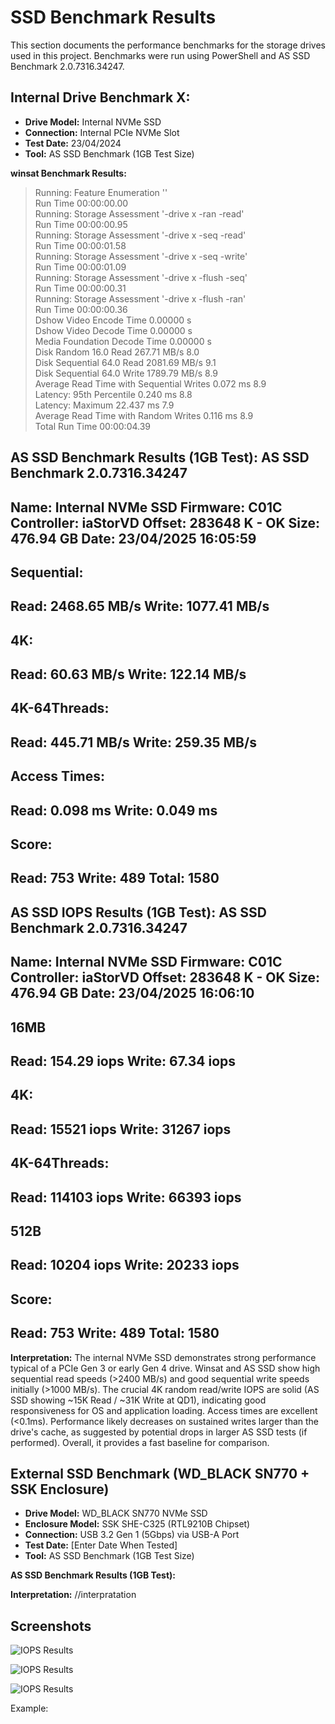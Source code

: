 # SSD Benchmark Results

This section documents the performance benchmarks for the storage drives used in this project. Benchmarks were run using PowerShell and AS SSD Benchmark 2.0.7316.34247.

## Internal Drive Benchmark X:

*   **Drive Model:** Internal NVMe SSD
*   **Connection:** Internal PCIe NVMe Slot
*   **Test Date:** 23/04/2024
*   **Tool:** AS SSD Benchmark (1GB Test Size)

**winsat Benchmark Results:**

> Running: Feature Enumeration ''  
> Run Time 00:00:00.00  
> Running: Storage Assessment '-drive x -ran -read'  
> Run Time 00:00:00.95  
> Running: Storage Assessment '-drive x -seq -read'  
> Run Time 00:00:01.58  
> Running: Storage Assessment '-drive x -seq -write'  
> Run Time 00:00:01.09  
> Running: Storage Assessment '-drive x -flush -seq'  
> Run Time 00:00:00.31  
> Running: Storage Assessment '-drive x -flush -ran'  
> Run Time 00:00:00.36  
> Dshow Video Encode Time                      0.00000 s  
> Dshow Video Decode Time                      0.00000 s  
> Media Foundation Decode Time                 0.00000 s  
> Disk  Random 16.0 Read                       267.71 MB/s          8.0  
> Disk  Sequential 64.0 Read                   2081.69 MB/s          9.1  
> Disk  Sequential 64.0 Write                  1789.79 MB/s          8.9  
> Average Read Time with Sequential Writes     0.072 ms          8.9  
> Latency: 95th Percentile                     0.240 ms          8.8  
> Latency: Maximum                             22.437 ms          7.9  
> Average Read Time with Random Writes         0.116 ms          8.9  
> Total Run Time 00:00:04.39  

**AS SSD Benchmark Results (1GB Test):**
AS SSD Benchmark 2.0.7316.34247
------------------------------
Name: Internal NVMe SSD
Firmware: C01C
Controller: iaStorVD
Offset: 283648 K - OK
Size: 476.94 GB
Date: 23/04/2025 16:05:59
------------------------------
Sequential:
------------------------------
Read: 2468.65 MB/s
Write: 1077.41 MB/s
------------------------------
4K:
------------------------------
Read: 60.63 MB/s
Write: 122.14 MB/s
------------------------------
4K-64Threads:
------------------------------
Read: 445.71 MB/s
Write: 259.35 MB/s
------------------------------
Access Times:
------------------------------
Read: 0.098 ms
Write: 0.049 ms
------------------------------
Score:
------------------------------
Read: 753
Write: 489
Total: 1580
------------------------------


**AS SSD IOPS Results (1GB Test):**
AS SSD Benchmark 2.0.7316.34247
------------------------------
Name: Internal NVMe SSD
Firmware: C01C
Controller: iaStorVD
Offset: 283648 K - OK
Size: 476.94 GB
Date: 23/04/2025 16:06:10
------------------------------
16MB
------------------------------
Read: 154.29 iops
Write: 67.34 iops
------------------------------
4K:
------------------------------
Read: 15521 iops
Write: 31267 iops
------------------------------
4K-64Threads:
------------------------------
Read: 114103 iops
Write: 66393 iops
------------------------------
512B
------------------------------
Read: 10204 iops
Write: 20233 iops
------------------------------
Score:
------------------------------
Read: 753
Write: 489
Total: 1580
------------------------------

**Interpretation:**
The internal NVMe SSD demonstrates strong performance typical of a PCIe Gen 3 or early Gen 4 drive. Winsat and AS SSD show high sequential read speeds (>2400 MB/s) and good sequential write speeds initially (>1000 MB/s). The crucial 4K random read/write IOPS are solid (AS SSD showing ~15K Read / ~31K Write at QD1), indicating good responsiveness for OS and application loading. Access times are excellent (<0.1ms). Performance likely decreases on sustained writes larger than the drive's cache, as suggested by potential drops in larger AS SSD tests (if performed). Overall, it provides a fast baseline for comparison.


## External SSD Benchmark (WD_BLACK SN770 + SSK Enclosure)

*   **Drive Model:** WD_BLACK SN770 NVMe SSD
*   **Enclosure Model:** SSK SHE-C325 (RTL9210B Chipset)
*   **Connection:** USB 3.2 Gen 1 (5Gbps) via USB-A Port
*   **Test Date:** [Enter Date When Tested]
*   **Tool:** AS SSD Benchmark (1GB Test Size)

**AS SSD Benchmark Results (1GB Test):**

**Interpretation:**
//interpratation 

## Screenshots

![IOPS Results](images/winsat.png)  

![IOPS Results](images/AS_SSD_MBs.png)  

![IOPS Results](images/AS_SSD_IOPS.png)

Example:
